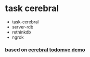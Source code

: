 # task cerebral



- task-cerebral
- server-rdb
- rethinkdb
- ngrok

### based on [cerebral todomvc demo](https://github.com/christianalfoni/cerebral/tree/master/demo)
